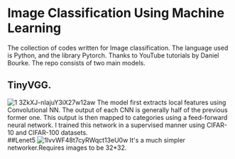 # Image Classification Using Machine Learning
The collection of codes written for Image classification. The language used is Python, and the library Pytorch. Thanks to YouTube tutorials by Daniel Bourke. The repo consists of two main models.
## TinyVGG.
![1 3ZkXJ-nIajuY3iX27w12aw](https://github.com/JitheshPavan/ML_Models/assets/140151086/87003856-20c5-46b6-aafb-058134e7fb2e)
The model first extracts local features using Convolutional NN. The output of each CNN is generally half of the previous former one. This output is then mapped to categories using a feed-forward neural network.
I trained this network in a supervised manner using CIFAR-10 and CIFAR-100 datasets. 
</br>
##Lenet5
![1lvvWF48t7cyRWqct13eU0w](https://github.com/JitheshPavan/ML_Models/assets/140151086/91d8b2a8-4cc0-4466-8730-a274d65795e7)
It's a much simpler networker.Requires images to be 32*32. 
